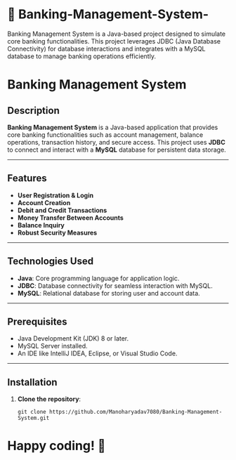  #  🏦 Banking-Management-System-
Banking Management System is a Java-based project designed to simulate core banking functionalities. This project leverages JDBC (Java Database Connectivity) for database interactions and integrates with a MySQL database to manage banking operations efficiently.

# Banking Management System

## Description
**Banking Management System** is a Java-based application that provides core banking functionalities such as account management, balance operations, transaction history, and secure access. This project uses **JDBC** to connect and interact with a **MySQL** database for persistent data storage.

---

## Features
- **User Registration & Login**
- **Account Creation**
- **Debit and Credit Transactions**
- **Money Transfer Between Accounts**
- **Balance Inquiry**
- **Robust Security Measures**

---

## Technologies Used
- **Java**: Core programming language for application logic.
- **JDBC**: Database connectivity for seamless interaction with MySQL.
- **MySQL**: Relational database for storing user and account data.

---

## Prerequisites
- Java Development Kit (JDK) 8 or later.
- MySQL Server installed.
- An IDE like IntelliJ IDEA, Eclipse, or Visual Studio Code.

---

## Installation
1. **Clone the repository**:
   ```
   git clone https://github.com/Manoharyadav7080/Banking-Management-System.git 

   ```
# Happy coding! 🎉
